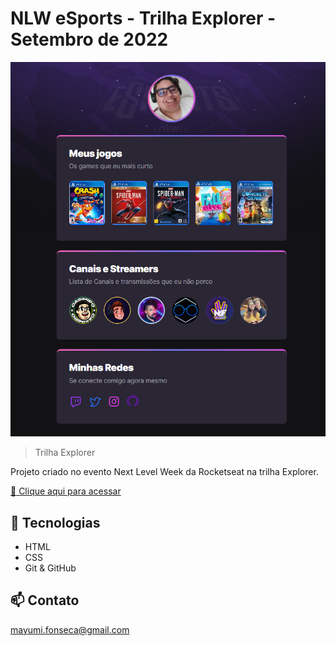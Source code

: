 # NLW eSports - Trilha Explorer - Setembro de 2022

![preview](./.github/preview.png)

> Trilha Explorer

Projeto criado no evento Next Level Week da Rocketseat na trilha Explorer.

[ :link: Clique aqui para acessar](https://may-fonseca.github.io/NLW-Rocketseat-Mayumi/)

## :toolbox: Tecnologias

- HTML
- CSS
- Git & GitHub

## :mailbox: Contato

mayumi.fonseca@gmail.com